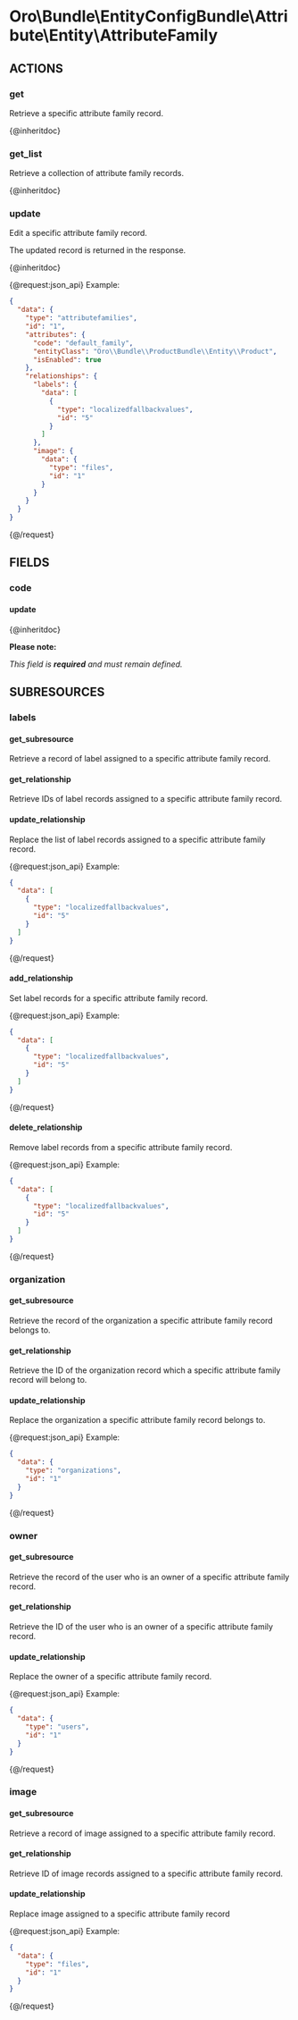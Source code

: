 # Oro\Bundle\EntityConfigBundle\Attribute\Entity\AttributeFamily

## ACTIONS

### get

Retrieve a specific attribute family record.

{@inheritdoc}

### get_list

Retrieve a collection of attribute family records.

{@inheritdoc}

### update

Edit a specific attribute family record.

The updated record is returned in the response.

{@inheritdoc}

{@request:json_api}
Example:

```JSON
{
  "data": {
    "type": "attributefamilies",
    "id": "1",
    "attributes": {
      "code": "default_family",
      "entityClass": "Oro\\Bundle\\ProductBundle\\Entity\\Product",
      "isEnabled": true
    },
    "relationships": {
      "labels": {
        "data": [
          {
            "type": "localizedfallbackvalues",
            "id": "5"
          }
        ]
      },    
      "image": {
        "data": {
          "type": "files",
          "id": "1"
        }
      }
    }
  }
}
```
{@/request}

## FIELDS

### code

#### update

{@inheritdoc}

**Please note:**

*This field is **required** and must remain defined.*

## SUBRESOURCES

### labels

#### get_subresource

Retrieve a record of label assigned to a specific attribute family record.

#### get_relationship

Retrieve IDs of label records assigned to a specific attribute family record.

#### update_relationship

Replace the list of label records assigned to a specific attribute family record.

{@request:json_api}
Example:

```JSON
{
  "data": [
    {
      "type": "localizedfallbackvalues",
      "id": "5"
    }
  ]
}
```
{@/request}

#### add_relationship

Set label records for a specific attribute family record.

{@request:json_api}
Example:

```JSON
{
  "data": [
    {
      "type": "localizedfallbackvalues",
      "id": "5"
    }
  ]
}
```
{@/request}

#### delete_relationship

Remove label records from a specific attribute family record.

{@request:json_api}
Example:

```JSON
{
  "data": [
    {
      "type": "localizedfallbackvalues",
      "id": "5"
    }
  ]
}
```
{@/request}

### organization

#### get_subresource

Retrieve the record of the organization a specific attribute family record belongs to.

#### get_relationship

Retrieve the ID of the organization record which a specific attribute family record will belong to.

#### update_relationship

Replace the organization a specific attribute family record belongs to.

{@request:json_api}
Example:

```JSON
{
  "data": {
    "type": "organizations",
    "id": "1"
  }
}
```
{@/request}

### owner

#### get_subresource

Retrieve the record of the user who is an owner of a specific attribute family record.

#### get_relationship

Retrieve the ID of the user who is an owner of a specific attribute family record.

#### update_relationship

Replace the owner of a specific attribute family record.

{@request:json_api}
Example:

```JSON
{
  "data": {
    "type": "users",
    "id": "1"
  }
}
```
{@/request}

### image

#### get_subresource

Retrieve a record of image assigned to a specific attribute family record.

#### get_relationship

Retrieve ID of image records assigned to a specific attribute family record.

#### update_relationship

Replace image assigned to a specific attribute family record

{@request:json_api}
Example:

```JSON
{
  "data": {
    "type": "files",
    "id": "1"
  }
}
```
{@/request}
